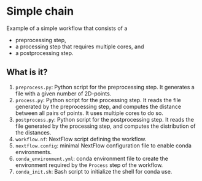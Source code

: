 # Simple chain

Example of a simple workflow that consists of a

* preprocessing step,
* a processing step that requires multiple cores, and
* a postprocessing step.


## What is it?

1. `preprocess.py`: Python script for the preprocessing step.  It generates a
   file with a given number of 2D-points.
1. `process.py`: Python script for the processing step.  It reads the file
   generated by the preprocessing step, and computes the distance between all
   pairs of points.  It uses multiple cores to do so.
1. `postprocess.py`: Python script for the postprocessing step.  It reads the
   file generated by the processing step, and computes the distribution of the
   distances.
1. `workflow.nf`: NextFlow script defining the workflow.
1. `nextflow.config`: minimal NextFlow configuration file to enable conda
   environments.
1. `conda_environment.yml`: conda environment file to create the environment
   required by the `Process` step of the workflow.
1. `conda_init.sh`: Bash script to initialize the shell for conda use.
